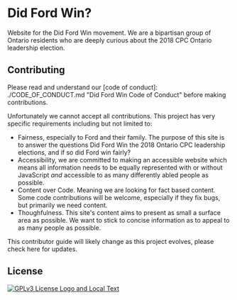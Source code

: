 Did Ford Win?
=============

Website for the Did Ford Win movement.  We are a bipartisan group of Ontario residents who are deeply curious about the 2018 CPC Ontario leadership election.

## Contributing

Please read and understand our [code of conduct]: ./CODE_OF_CONDUCT.md "Did Ford Win Code of Conduct" before making contributions.

Unfortunately we cannot accept all contributions. This project has very specific requirements including but not limited to:

- Fairness, especially to Ford and their family. The purpose of this site is to answer the questions Did Ford Win the 2018 Ontario CPC leadership elections, and if so did Ford win fairly?
- Accessibility, we are committed to making an accessible website which means all information needs to be equally represented with or without JavaScript _and_ accessible to as many differently abled people as possible.
- Content over Code. Meaning we are looking for fact based content. Some code contributions will be welcome, especially if they fix bugs, but primarily we need content.
- Thoughfulness. This site's content aims to present as small a surface area as possible. We want to stick to concise information as to appeal to as many people as possible.

This contributor guide will likely change as this project evolves, please check here for updates.

## License

[![GPLv3 License Logo and Local Text][licenseImage]][licenseText]

[licenseImage]: https://www.gnu.org/graphics/gplv3-127x51.png "GPLv3 logo"
[licenseText]: ./LICENSE "GPLv3 Full Text"
